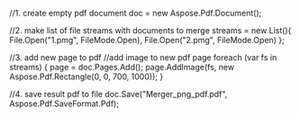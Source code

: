 
//1. create empty pdf document
doc = new Aspose.Pdf.Document();

//2. make list of file streams with documents to merge
streams = new List<Stream>(){ File.Open("1.pmg", FileMode.Open), File.Open("2.pmg", FileMode.Open) };

//3. add new page to pdf
//add image to new pdf page
foreach (var fs in streams)
{
    page = doc.Pages.Add();
    page.AddImage(fs, new Aspose.Pdf.Rectangle(0, 0, 700, 1000));
}

//4. save result pdf to file
doc.Save("Merger_png_pdf.pdf", Aspose.Pdf.SaveFormat.Pdf);
